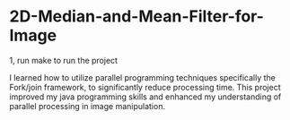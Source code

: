 # 2D-Median-and-Mean-Filter-for-Image
1, run make to run the project 


I learned how to utilize parallel programming techniques specifically the Fork/join framework, to
significantly reduce processing time. This project improved my java programming skills and enhanced
my understanding of parallel processing in image manipulation. 
